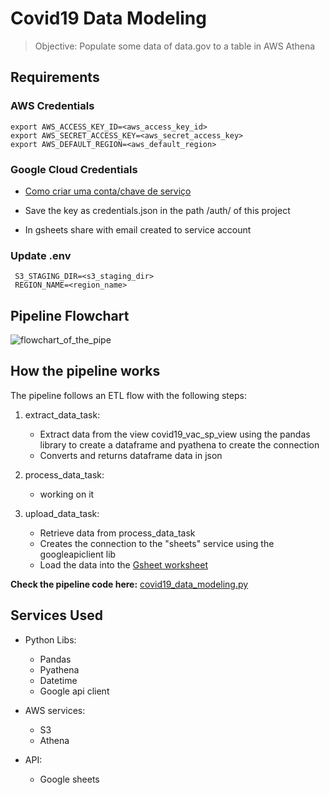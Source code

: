 # Covid19 Data Modeling

> Objective: Populate some data of data.gov to a table in AWS Athena

## Requirements

### AWS Credentials

~~~shell
export AWS_ACCESS_KEY_ID=<aws_access_key_id>
export AWS_SECRET_ACCESS_KEY=<aws_secret_access_key>
export AWS_DEFAULT_REGION=<aws_default_region> 
~~~

### Google Cloud Credentials

- [Como criar uma conta/chave de serviço](https://developers.google.com/identity/protocols/oauth2/service-account#creatinganaccount)

- Save the key as credentials.json in the path /auth/ of this project

- In gsheets share with email created to service account

### Update .env

~~~env
 S3_STAGING_DIR=<s3_staging_dir>
 REGION_NAME=<region_name>
~~~

## Pipeline Flowchart

![flowchart_of_the_pipe](https://docs.google.com/uc?id=1PjAHf-yNlwsnR1Wqt4l7vj3MeVgZ-bCM)

## How the pipeline works

The pipeline follows an ETL flow with the following steps:

1. extract_data_task:
    - Extract data from the view covid19_vac_sp_view using the pandas library to create a dataframe and pyathena to create the connection
    - Converts and returns dataframe data in json

2. process_data_task:
    - working on it

3. upload_data_task:
    - Retrieve data from process_data_task  
    - Creates the connection to the "sheets" service using the googleapiclient lib
    - Load the data into the [Gsheet worksheet](https://docs.google.com/spreadsheets/d/1g7PgVQqFSXcZhySLQahgA0Cz9AvMFVN71RF3F7z1SRk/edit#gid=1762004493)

**Check the pipeline code here:** [covid19_data_modeling.py](https://github.com/guhls/airflow/blob/main/dags/covid19_data_modeling.py)

## Services Used

- Python Libs:
  - Pandas
  - Pyathena
  - Datetime
  - Google api client

- AWS services:
  - S3
  - Athena

- API:
  - Google sheets
